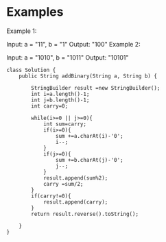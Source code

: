 # Examples
Example 1:

Input: a = "11", b = "1"
Output: "100"
Example 2:

Input: a = "1010", b = "1011"
Output: "10101"

```
class Solution {
    public String addBinary(String a, String b) {

        StringBuilder result =new StringBuilder();
        int i=a.length()-1;
        int j=b.length()-1;
        int carry=0;

        while(i>=0 || j>=0){
            int sum=carry;
            if(i>=0){
                sum +=a.charAt(i)-'0';
                i--;
            }
            if(j>=0){
                sum +=b.charAt(j)-'0';
                j--;
            }
            result.append(sum%2);
            carry =sum/2;
        }
        if(carry!=0){
            result.append(carry);
        }
        return result.reverse().toString();
        
    }
}
```